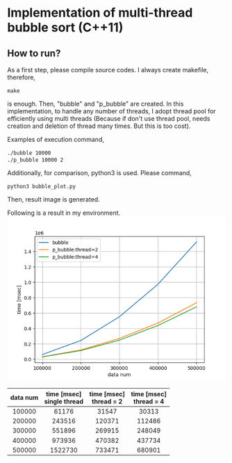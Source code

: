 # Implementation of multi-thread bubble sort (C++11)

## How to run?
As a first step, please compile source codes.
I always create makefile, therefore,
```
make
```
is enough. Then, "bubble" and "p_bubble" are created.
In this implementation, to handle any number of threads, I adopt thread pool for efficiently using multi threads (Because if don't use thread pool, needs creation and deletion of thread many times. But this is too cost).

Examples  of execution command,
```
./bubble 10000
./p_bubble 10000 2
```

Additionally, for comparison, python3 is used.
Please command,
```
python3 bubble_plot.py
```
Then, result image is generated.

Following is a result in my environment.
![results](bubble_result.png)

|data num | time [msec] <br>single thread | time [msec] <br>thread = 2 | time [msec] <br>thread = 4|
| :---:| :---:| :---:| :---:|
|100000|61176|31547|30313|
|200000|243516|120371|112486|
|300000|551896|269915|248049|
|400000|973936|470382|437734|
|500000|1522730|733471|680901|
